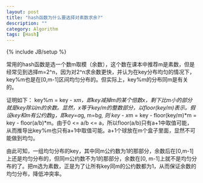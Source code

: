 ```yaml
---
layout: post
title: "hash函数为什么要选择对素数求余?"
description: ""
category: Algorithm 
tags: [Hash]
---
```

{% include JB/setup %}

常用的hash函数是选一个数m取模（余数），这个数在课本中推荐m是素数，但是经常见到选择m=2^n，因为对2^n求余数更快，并认为在key分布均匀的情况下，key%m也是在[0,m-1]区间均匀分布的。但实际上，key%m的分布同m是有关的。

证明如下：
key%m = key - x*m，即key减掉m的某个倍数x，剩下比m小的部分就是key除以m的余数。显然，x等于key/m的整数部分，以floor(key/m)表示。假设key和m有公约数g，即key=a*g, m=b*g, 则 key - x*m = key - floor(key/m)*m = key - floor(a/b)*m。由于0 <= a/b <= a，所以floor(a/b)只有a+1中取值可能，从而推导出key%m也只有a+1中取值可能。a+1个球放在m个盒子里面，显然不可能做到均匀。

由此可知，一组均匀分布的key，其中同m公约数为1的那部分，余数后在[0,m-1]上还是均匀分布的，但同m公约数不为1的那部分，余数在[0, m-1]上就不是均匀分布的了。把m选为素数，正是为了让所有key同m的公约数都为1，从而保证余数的均匀分布，降低冲突率。
